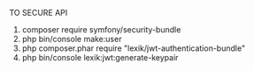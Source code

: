 TO SECURE API
1. composer require symfony/security-bundle
2. php bin/console make:user
3. php composer.phar require "lexik/jwt-authentication-bundle"
4. php bin/console lexik:jwt:generate-keypair